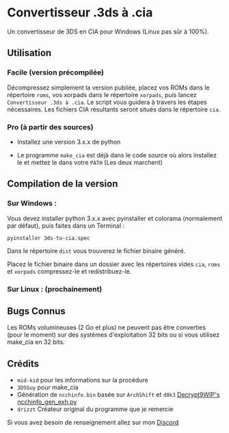 # Convertisseur .3ds à .cia
Un convertisseur de 3DS en CIA pour Windows (Linux pas sûr à 100%).

## Utilisation
### Facile (version précompilée)
Décompressez simplement la version publiée, placez vos ROMs dans le répertoire `roms`, vos xorpads dans le répertoire `xorpads`, puis lancez `Convertisseur .3ds à .cia`.
Le script vous guidera à travers les étapes nécessaires.
Les fichiers CIA résultants seront situés dans le répertoire `cia`.

### Pro (à partir des sources)
- Installez une version 3.x.x de python

- Le programme `make_cia` est déjà dans le code source où alors installez le et mettez le dans votre `PATH` (Les deux marchent)

## Compilation de la version
### Sur Windows :

Vous devez installer python 3.x.x avec pyinstaller et colorama (normalement par défaut), puis faites dans un Terminal :
```
pyinstaller 3ds-to-cia.spec
```

Dans le répertoire `dist` vous trouverez le fichier binaire généré.

Placez le fichier binaire dans un dossier avec les répertoires vides  `cia`, `roms` et `xorpads` compressez-le et redistribuez-le.


### Sur Linux : (prochainement)

## Bugs Connus
Les ROMs volumineuses (2 Go et plus) ne peuvent pas être converties (pour le moment) sur des systèmes d'exploitation 32 bits ou si vous utilisez make_cia en 32 bits.

## Crédits
* `mid-kid` pour les informations sur la procédure
* `3DSGuy` pour make_cia
* Génération de `ncchinfo.bin` basée sur `ArchShift` et `d0k3` [Decrypt9WIP's ncchinfo_gen_exh.py](https://github.com/d0k3/Decrypt9WIP/blob/master/scripts/ncchinfo_gen_exh.py)
* `drizzt` Créateur original du programme que je remercie

Si vous avez besoin de renseignement allez sur mon [Discord](https://discord.gg/heUzNmpXgM)